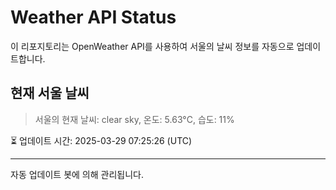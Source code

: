 
# Weather API Status

이 리포지토리는 OpenWeather API를 사용하여 서울의 날씨 정보를 자동으로 업데이트합니다.

## 현재 서울 날씨
> 서울의 현재 날씨: clear sky, 온도: 5.63°C, 습도: 11%

⏳ 업데이트 시간: 2025-03-29 07:25:26 (UTC)

---
자동 업데이트 봇에 의해 관리됩니다.
